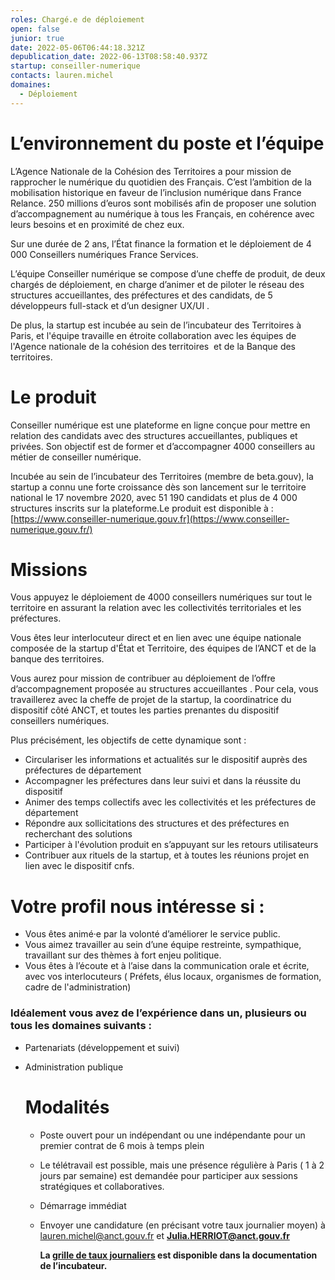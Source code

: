 ```yaml
---
roles: Chargé.e de déploiement
open: false
junior: true
date: 2022-05-06T06:44:18.321Z
depublication_date: 2022-06-13T08:58:40.937Z
startup: conseiller-numerique
contacts: lauren.michel
domaines:
  - Déploiement
---
```

# L’environnement du poste et l’équipe

L’Agence Nationale de la Cohésion des Territoires a pour mission de rapprocher le numérique du quotidien des Français. C’est l’ambition de la mobilisation historique en faveur de l’inclusion numérique dans France Relance. 250 millions d’euros sont mobilisés afin de proposer une solution d’accompagnement au numérique à tous les Français, en cohérence avec leurs besoins et en proximité de chez eux.

Sur une durée de 2 ans, l’État finance la formation et le déploiement de 4 000 Conseillers numériques France Services. 

L’équipe Conseiller numérique se compose d’une cheffe de produit, de deux chargés de déploiement, en charge d’animer et de piloter le réseau des structures accueillantes, des préfectures et des candidats, de 5 développeurs full-stack et d’un designer UX/UI .

De plus, la startup est incubée au sein de l’incubateur des Territoires à Paris, et l'équipe travaille en étroite collaboration avec les équipes de l'Agence nationale de la cohésion des territoires  et de la Banque des territoires.

# Le produit

Conseiller numérique est une plateforme en ligne conçue pour mettre en relation des candidats avec des structures accueillantes, publiques et privées. Son objectif est de former et d’accompagner 4000 conseillers au métier de conseiller numérique.

Incubée au sein de l’incubateur des Territoires (membre de beta.gouv), la startup a connu une forte croissance dès son lancement sur le territoire national le 17 novembre 2020, avec 51 190 candidats et plus de 4 000 structures inscrits sur la plateforme.Le produit est disponible à : [https://www.conseiller-numerique.gouv.fr](https://www.conseiller-numerique.gouv.fr/)

# Missions

Vous appuyez le déploiement de 4000 conseillers numériques sur tout le territoire en assurant la relation avec les collectivités territoriales et les préfectures.

Vous êtes leur interlocuteur direct et en lien avec une équipe nationale composée de la startup d'État et Territoire, des équipes de l’ANCT et de la banque des territoires.

Vous aurez pour mission de contribuer au déploiement de l’offre d’accompagnement proposée au structures accueillantes . Pour cela, vous travaillerez avec la cheffe de projet de la startup, la coordinatrice du dispositif côté ANCT, et toutes les parties prenantes du dispositif conseillers numériques.

Plus précisément, les objectifs de cette dynamique sont :

* Circulariser les informations et actualités sur le dispositif auprès des préfectures de département
* Accompagner les préfectures dans leur suivi et dans la réussite du dispositif
* Animer des temps collectifs avec les collectivités et les préfectures de département 
* Répondre aux sollicitations des structures et des préfectures en recherchant des solutions  
* Participer à l'évolution produit en s’appuyant sur les retours utilisateurs 
* Contribuer aux rituels de la startup, et à toutes les réunions projet en lien avec le dispositif cnfs.

# Votre profil nous intéresse si :

* Vous êtes animé·e par la volonté d’améliorer le service public.
* Vous aimez travailler au sein d’une équipe restreinte, sympathique,  travaillant sur des thèmes à fort enjeu politique. 
* Vous êtes à l’écoute et à l’aise dans la communication orale et écrite, avec vos interlocuteurs ( Préfets, élus locaux, organismes de formation, cadre de l'administration) 

### Idéalement vous avez de l’expérience dans un, plusieurs ou tous les domaines suivants :

* Partenariats (développement et suivi)
* Administration publique  

  # Modalités

  * Poste ouvert pour un indépendant ou une indépendante pour un premier contrat de 6 mois à temps plein
  * Le télétravail est possible, mais une présence régulière à Paris ( 1 à 2 jours par semaine) est demandée pour participer aux sessions stratégiques et collaboratives.
  * Démarrage immédiat 
  * Envoyer une candidature (en précisant votre taux journalier moyen) à [lauren.michel@anct.gouv.fr](<>) et **[Julia.HERRIOT@anct.gouv.fr](<>)**

    **La [grille de taux journaliers](https://doc.incubateur.net/communaute/travailler-a-beta-gouv/recrutement/remuneration#grille-de-taux-journaliers) est disponible dans la documentation de l’incubateur.**